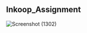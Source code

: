 ## Inkoop_Assignment
![Screenshot (1302)](https://user-images.githubusercontent.com/82999506/130087304-3f6ef261-e39f-487b-89aa-00d61870be20.png)
